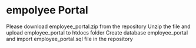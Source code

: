 # empolyee Portal
Please download employee_portal.zip from the repository
Unzip the file and upload employee_portal to htdocs folder
Create database employee_portal and import employee_portal.sql file in the repository

